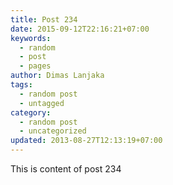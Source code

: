 ```yaml
---
title: Post 234
date: 2015-09-12T22:16:21+07:00
keywords:
  - random
  - post
  - pages
author: Dimas Lanjaka
tags:
  - random post
  - untagged
category:
  - random post
  - uncategorized
updated: 2013-08-27T12:13:19+07:00
---
```

This is content of post 234